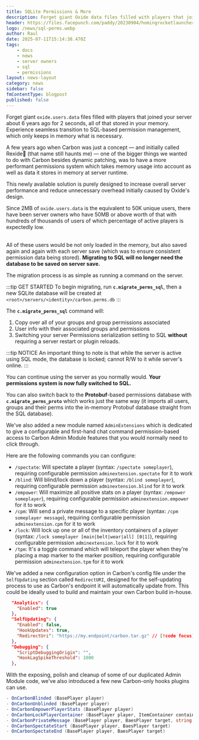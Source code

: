 ```yaml
---
title: SQLite Permissions & More
description: Forget giant Oxide data files filled with players that joined your server about 6 years ago for 2 sec., data being stored in your memory whenever your server is online.
header: https://files.facepunch.com/paddy/20230904/homingrocketlauncher_01.jpg
logo: /news/sql-perms.webp
author: Raul
date: 2025-07-11T15:14:38.470Z
tags:
    - docs
    - news
    - server owners
    - sql
    - permissions
layout: news-layout
category: news
sidebar: false
fmContentType: blogpost
published: false
---
```


<NewsSection>

Forget giant `oxide.users.data` files filled with players that joined your server about 6 years ago for 2 seconds, all of that stored in your memory. Experience seamless transition to SQL-based permission management, which only keeps in memory what is necessary.

</NewsSection>

<NewsHeroSection img="https://files.facepunch.com/paddy/20250314/rust_abysspack_sunkenknife_01.jpg">
<NewsSectionTitle text="Motivation"/>
<NewsSection>
A few years ago when Carbon was just a concept — and initially called Rexide🤮 (that name still haunts me) — one of the bigger things we wanted to do with Carbon besides dynamic patching, was to have a more performant permissions system which takes memory usage into account as well as data it stores in memory at server runtime.
</NewsSection>
</NewsHeroSection>

<NewsHeroSection img="https://files.facepunch.com/Alistair/104/06/2025/0S59/juneupdate_silencer_both_03.jpg">
<NewsSectionTitle text="Protobuf to SQL Migration" author="raulssorban"/>

This newly available solution is purely designed to increase overall server performance and reduce unnecessary overhead initially caused by Oxide's design.

<NewsImage src="/news/sql-1-showcase.webp"/>
<NewsSection>

Since 2MB of `oxide.users.data` is the equivalent to 50K unique users, there have been server owners who have 50MB or above worth of that with hundreds of thousands of users of which percentage of active players is expectedly low.<br><br>

All of these users would be not only loaded in the memory, but also saved again and again with each server save (which was to ensure consistent permission data being stored). **Migrating to SQL will no longer need the database to be saved on server save.**

<NewsSectionSubtitle text="How to migrate?"/>
The migration process is as simple as running a command on the server.

:::tip GET STARTED
To begin migrating, run **`c.migrate_perms_sql`**, then a new SQLite database will be created at `<root>/servers/<identity>/carbon.perms.db`
:::

<NewsSectionSubtitle text="What's happening?"/>

The **`c.migrate_perms_sql`** command will:
1. Copy over all of your groups and group permissions associated 
1. User info with their associated groups and permissions 
1. Switching your server Permissions serialization setting to SQL **without** requiring a server restart or plugin reloads.

:::tip NOTICE
An important thing to note is that while the server is active using SQL mode, the database is locked; cannot R/W to it while server's online.
:::

You can continue using the server as you normally would. **Your permissions system is now fully switched to SQL.**

<NewsSectionSubtitle text="Rollback / Migrating back to Proto?"/>

You can also switch back to the **Protobuf**-based permissions database with **`c.migrate_perms_proto`** which works just the same way (it imports all users, groups and their perms into the in-memory Protobuf database straight from the SQL database).

</NewsSection>
</NewsHeroSection>

<NewsHeroSection img="https://files.facepunch.com/paddy/20240905/rust_202409_ttk_heroimage.jpg">
<NewsSectionTitle text="Admin Extensions Module" author="bubbafett5611"/>
<NewsImage src="/misc/admin_a.webp" h="200px"/>

<NewsSection>

We've also added a new module named `AdminExtensions` which is dedicated to give a configurable and first-hand chat command permission-based access to Carbon Admin Module features that you would normally need to click through.

<NewsSectionSubtitle text="Configuration"/>

Here are the following commands you can configure:
- `/spectate`: Will spectate a player (syntax: `/spectate someplayer`), requiring configurable permission `adminextension.spectate` for it to work
- `/blind`: Will blind/lock down a player (syntax: `/blind someplayer`), requiring configurable permission `adminextension.blind` for it to work
- `/empower`: Will maximize all positive stats on a player (syntax: `/empower someplayer`), requiring configurable permission `adminextension.empower` for it to work
- `/cpm`: Will send a private message to a specific player (syntax: `/cpm someplayer message`), requiring configurable permission `adminextension.cpm` for it to work
- `/lock`: Will lock up one or all of the inventory containers of a player (syntax: `/lock someplayer [main|belt|wear|all] [0|1]`), requiring configurable permission `adminextension.lock` for it to work
- `/tpm`: It's a toggle command which will teleport the player when they're placing a map marker to the marker position, requiring configurable permission `adminextension.tpm` for it to work
</NewsSection>
</NewsHeroSection>

<NewsHeroSection img="https://files.facepunch.com/Alistair/122/04/2025/6J27/jungleUpdate_biome_02.jpg">
<NewsSectionTitle text="Redirect URI" author="raulssorban"/>
<NewsSection>

We've added a new configuration option in Carbon's config file under the `SelfUpdating` section called `RedirectURI`, designed for the self-updating process to use as Carbon's endpoint it will automatically update from. This could be ideally used to build and maintain your own Carbon build in-house.

```json
  "Analytics": {
    "Enabled": true
  },
  "SelfUpdating": {
    "Enabled": false,
    "HookUpdates": true,
    "RedirectUri": "https://my.endpoint/carbon.tar.gz" // [!code focus]
  },
  "Debugging": {
    "ScriptDebuggingOrigin": "",
    "HookLagSpikeThreshold": 1000
  },
```
</NewsSection>
</NewsHeroSection>

<NewsHeroSection img="https://files.facepunch.com/paddy/20230201/indst_storageadapter_02.jpg">
<NewsSectionTitle text="Admin Module Hooks" author="bubbafett5611"/>
<NewsSection>

With the exposing, polish and cleanup of some of our duplicated Admin Module code, we've also introduced a few new Carbon-only hooks plugins can use.
```cs
- OnCarbonBlinded (BasePlayer player)
- OnCarbonUnblinded (BasePlayer player)
- OnCarbonEmpowerPlayerStats (BasePlayer player)
- OnCarbonLockPlayerContainer (BasePlayer player, ItemContainer container, bool locked)
- OnCarbonPrivateMessage (BasePlayer player, BaesPlayer target, string message)
- OnCarbonSpectateStart (BasePlayer player, BaesPlayer target)
- OnCarbonSpectateEnd (BasePlayer player, BaesPlayer target)
```

</NewsSection>


</NewsHeroSection>

<NewsReleaseNotes version="TBA"/>